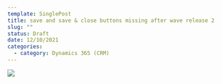```yaml
---
template: SinglePost
title: save and save & close buttons missing after wave release 2
slug: ""
status: Draft
date: 12/10/2021
categories:
  - category: Dynamics 365 (CRM)
---
```

![](https://ucarecdn.com/dbbeae9f-27d7-4a0f-84ad-e19387334e3e/)